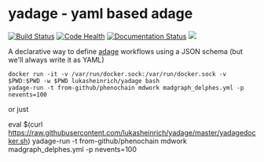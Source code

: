 # yadage - yaml based adage

[![Build Status](https://travis-ci.org/lukasheinrich/yadage.svg?branch=master)](https://travis-ci.org/lukasheinrich/yadage)
[![Code Health](https://landscape.io/github/lukasheinrich/yadage/master/landscape.svg?style=flat)](https://landscape.io/github/lukasheinrich/yadage/master)
[![Documentation Status](https://readthedocs.org/projects/yadage/badge/?version=latest)](http://yadage.readthedocs.org/en/latest/?badge=latest)
[![](https://badge.imagelayers.io/lukasheinrich/yadage:latest.svg)](https://imagelayers.io/?images=lukasheinrich/yadage:latest 'Get your own badge on imagelayers.io')

A declarative way to define [adage](https://github.com/lukasheinrich/adage.git) workflows using a JSON schema (but we'll always write it as YAML)

    docker run -it -v /var/run/docker.sock:/var/run/docker.sock -v $PWD:$PWD -w $PWD lukasheinrich/yadage bash
    yadage-run -t from-github/phenochain mdwork madgraph_delphes.yml -p nevents=100

or just 

   eval $(curl https://raw.githubusercontent.com/lukasheinrich/yadage/master/yadagedocker.sh)
   yadage-run -t from-github/phenochain mdwork madgraph_delphes.yml -p nevents=100
